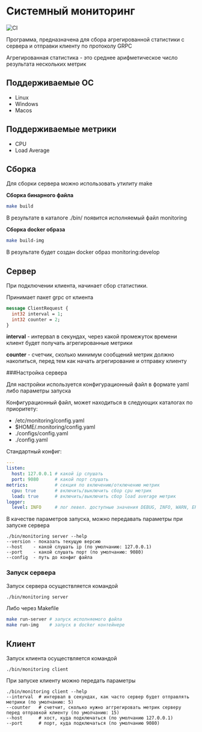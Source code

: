 # Системный мониторинг

![CI](https://github.com/alexei38/monitoring/actions/workflows/build.yml/badge.svg?branch=monitoring)

Программа, предназначена для сбора агрегированной статистики с сервера и отправки клиенту по протоколу GRPC  

Агрегированная статистика - это среднее арифметическое число результата нескольких метрик


## Поддерживаемые ОС

- Linux
- Windows
- Macos

## Поддерживаемые метрики

- CPU
- Load Average

## Сборка

Для сборки сервера можно использовать утилиту make

**Сборка бинарного файла**
```bash
make build
```
В результате в каталоге ./bin/ появится исполняемый файл monitoring

**Сборка docker образа**
```bash
make build-img
```
В результате будет создан docker образ monitoring:develop

## Сервер

При подключении клиента, начинает сбор статистики.

Принимает пакет grpc от клиента
```protobuf
message ClientRequest {
  int32 interval = 1;
  int32 counter = 2;
}
```
**interval** - интервал в секундах, через какой промежуток времени клиент будет получать агрегированные метрики

**counter** - счетчик, сколько минимум сообщений метрик должно накопиться, перед тем как начать агрегирование и отправку клиенту

###Настройка сервера

Для настройки используется конфигурационный файл в формате yaml либо параметры запуска

Конфигурационный файл, может находиться в следующих каталогах по приоритету:

- /etc/monitoring/config.yaml
- $HOME/.monitoring/config.yaml
- ./configs/config.yaml
- ./config.yaml

Стандартный конфиг:
```yaml
---
listen:
  host: 127.0.0.1 # какой ip слушать
  port: 9080      # какой порт слушать
metrics:          # секция по включению/отключению метрик
  cpu: true       # включить/выключить сбор cpu метрик
  load: true      # включить/выключить сбор load average метрик
logger:
  level: INFO     # лог левел. доступные значения DEBUG, INFO, WARN, ERROR
```

В качестве параметров запуска, можно передавать параметры при запуске сервера
```
./bin/monitoring server --help
--version - показать текущую версию
--host    - какой слушать ip (по умолчанию: 127.0.0.1)
--port    - какой слушать порт (по умолчанию: 9080)
--config  - путь до конфиг файла
```

### Запуск сервера

Запуск сервера осуществляется командой
```sh
./bin/monitoring server
```

Либо через Makefile

```bash
make run-server # запуск исполняемого файла
make run-img    # запуск в docker контейнере
```

## Клиент

Запуск клиента осуществляется командой
```
./bin/monitoring client
```

При запуске клиенту можно передать параметры
```
./bin/monitoring client --help
--interval  # интервал в секундах, как часто сервер будет отправлять метрики (по умолчанию: 5)
--counter   # счетчит, сколько нужно аггрегировать метрик серверу перед отправкой клиенту (по умолчанию: 15)
--host      # хост, куда подключаться (по умолчанию 127.0.0.1)
--port      # порт, куда подключаться (по умолчанию 9080)
```